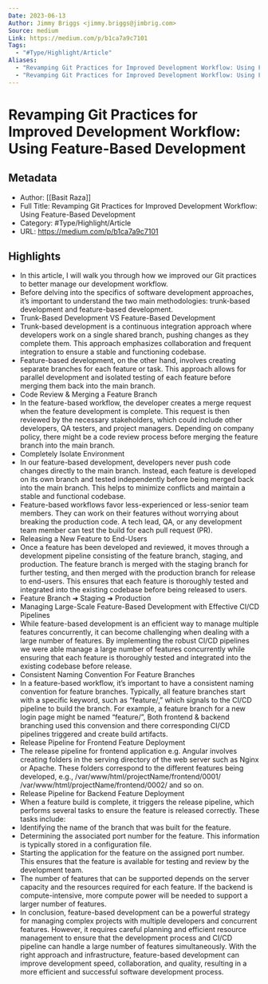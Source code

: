 ```yaml
---
Date: 2023-06-13
Author: Jimmy Briggs <jimmy.briggs@jimbrig.com>
Source: medium
Link: https://medium.com/p/b1ca7a9c7101
Tags:
  - "#Type/Highlight/Article"
Aliases:
  - "Revamping Git Practices for Improved Development Workflow: Using Feature-Based Development"
  - "Revamping Git Practices for Improved Development Workflow: Using Feature-Based Development"
---
```

# Revamping Git Practices for Improved Development Workflow: Using Feature-Based Development

## Metadata
- Author: [[Basit Raza]]
- Full Title: Revamping Git Practices for Improved Development Workflow: Using Feature-Based Development
- Category: #Type/Highlight/Article
- URL: https://medium.com/p/b1ca7a9c7101

## Highlights
- In this article, I will walk you through how we improved our Git practices to better manage our development workflow.
- Before delving into the specifics of software development approaches, it’s important to understand the two main methodologies: trunk-based development and feature-based development.
- Trunk-Based Development VS Feature-Based Development
- Trunk-based development is a continuous integration approach where developers work on a single shared branch, pushing changes as they complete them. This approach emphasizes collaboration and frequent integration to ensure a stable and functioning codebase.
- Feature-based development, on the other hand, involves creating separate branches for each feature or task. This approach allows for parallel development and isolated testing of each feature before merging them back into the main branch.
- Code Review & Merging a Feature Branch
- In the feature-based workflow, the developer creates a merge request when the feature development is complete. This request is then reviewed by the necessary stakeholders, which could include other developers, QA testers, and project managers. Depending on company policy, there might be a code review process before merging the feature branch into the main branch.
- Completely Isolate Environment
- In our feature-based development, developers never push code changes directly to the main branch. Instead, each feature is developed on its own branch and tested independently before being merged back into the main branch. This helps to minimize conflicts and maintain a stable and functional codebase.
- Feature-based workflows favor less-experienced or less-senior team members. They can work on their features without worrying about breaking the production code. A tech lead, QA, or any development team member can test the build for each pull request (PR).
- Releasing a New Feature to End-Users
- Once a feature has been developed and reviewed, it moves through a development pipeline consisting of the feature branch, staging, and production. The feature branch is merged with the staging branch for further testing, and then merged with the production branch for release to end-users. This ensures that each feature is thoroughly tested and integrated into the existing codebase before being released to users.
- Feature Branch ➜ Staging ➜ Production
- Managing Large-Scale Feature-Based Development with Effective CI/CD Pipelines
- While feature-based development is an efficient way to manage multiple features concurrently, it can become challenging when dealing with a large number of features. By implementing the robust CI/CD pipelines we were able manage a large number of features concurrently while ensuring that each feature is thoroughly tested and integrated into the existing codebase before release.
- Consistent Naming Convention For Feature Branches
- In a feature-based workflow, it’s important to have a consistent naming convention for feature branches. Typically, all feature branches start with a specific keyword, such as “feature/,” which signals to the CI/CD pipeline to build the branch. For example, a feature branch for a new login page might be named “feature/<feature-number>”, Both frontend & backend branching used this convension and there corresponding CI/CD pipelines triggered and create build artifacts.
- Release Pipeline for Frontend Feature Deployment
- The release pipeline for frontend application e.g. Angular involves creating folders in the serving directory of the web server such as Nginx or Apache. These folders correspond to the different features being developed, e.g., /var/www/html/projectName/frontend/0001/ /var/www/html/projectName/frontend/0002/ and so on.
- Release Pipeline for Backend Feature Deployment
- When a feature build is complete, it triggers the release pipeline, which performs several tasks to ensure the feature is released correctly. These tasks include:
- Identifying the name of the branch that was built for the feature.
- Determining the associated port number for the feature. This information is typically stored in a configuration file.
- Starting the application for the feature on the assigned port number. This ensures that the feature is available for testing and review by the development team.
- The number of features that can be supported depends on the server capacity and the resources required for each feature. If the backend is compute-intensive, more compute power will be needed to support a larger number of features.
- In conclusion, feature-based development can be a powerful strategy for managing complex projects with multiple developers and concurrent features. However, it requires careful planning and efficient resource management to ensure that the development process and CI/CD pipeline can handle a large number of features simultaneously. With the right approach and infrastructure, feature-based development can improve development speed, collaboration, and quality, resulting in a more efficient and successful software development process.
